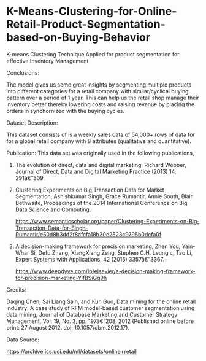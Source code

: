 # K-Means-Clustering-for-Online-Retail-Product-Segmentation-based-on-Buying-Behavior

K-means Clustering Technique Applied for product segmentation for effective Inventory Management

Conclusions: 
 
The model gives us some great insights by segmenting multiple products into different categories for a retail company with similar/cyclical buying pattern over a period of 1 year. This can help us the retail shop manage their inventory better thereby lowering costs and raising revenue by placing the orders in synchornized with the buying cycles.

Dataset Description: 
 
This dataset consists of is a weekly sales data of 54,000+ rows of data for for a global retail company with 8 attributes (qualitative and quantitative).

Publication: This data set was originally used in the following publications,

1. The evolution of direct, data and digital marketing, Richard Webber, Journal of Direct, Data and Digital Marketing Practice (2013) 14, 291â€“309.

2. Clustering Experiments on Big Transaction Data for Market Segmentation, Ashishkumar Singh, Grace Rumantir, Annie South, Blair Bethwaite, Proceedings of the 2014 International Conference on Big Data Science and Computing.

   https://www.semanticscholar.org/paper/Clustering-Experiments-on-Big-Transaction-Data-for-Singh-Rumantir/e50d8b3dd2f8afcfa18b30e2523c9795b0dcfa0f

3. A decision-making framework for precision marketing, Zhen You, Yain-Whar Si, Defu Zhang, XiangXiang Zeng, Stephen C.H. Leung c, Tao Li, Expert Systems with Applications, 42 (2015) 3357â€“3367.

    https://www.deepdyve.com/lp/elsevier/a-decision-making-framework-for-precision-marketing-YifBSiGq9h


Credits: 

Daqing Chen, Sai Liang Sain, and Kun Guo, Data mining for the online retail industry: A case study of RFM model-based customer segmentation using data mining, Journal of Database Marketing and Customer Strategy Management, Vol. 19, No. 3, pp. 197â€“208, 2012 (Published online before print: 27 August 2012. doi: 10.1057/dbm.2012.17).

Data Source: 

https://archive.ics.uci.edu/ml/datasets/online+retail
